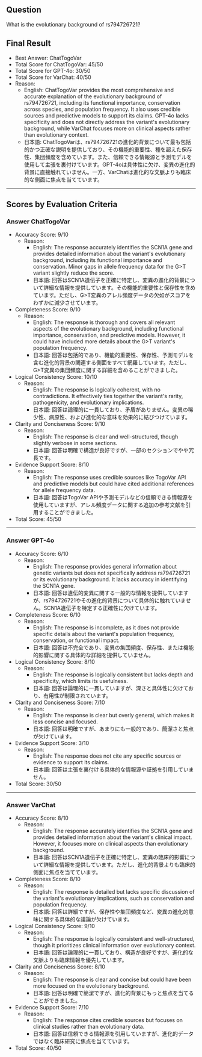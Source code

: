 ## Question

What is the evolutionary background of rs794726721?

## Final Result

- Best Answer: ChatTogoVar
- Total Score for ChatTogoVar: 45/50
- Total Score for GPT-4o: 30/50
- Total Score for VarChat: 40/50
- Reason:
  - English: ChatTogoVar provides the most comprehensive and accurate explanation of the evolutionary background of rs794726721, including its functional importance, conservation across species, and population frequency. It also uses credible sources and predictive models to support its claims. GPT-4o lacks specificity and does not directly address the variant's evolutionary background, while VarChat focuses more on clinical aspects rather than evolutionary context.
  - 日本語: ChatTogoVarは、rs794726721の進化的背景について最も包括的かつ正確な説明を提供しており、その機能的重要性、種を超えた保存性、集団頻度を含めています。また、信頼できる情報源と予測モデルを使用して主張を裏付けています。GPT-4oは具体性に欠け、変異の進化的背景に直接触れていません。一方、VarChatは進化的な文脈よりも臨床的な側面に焦点を当てています。

---

## Scores by Evaluation Criteria

### Answer ChatTogoVar
- Accuracy Score: 9/10
  - Reason: 
    - English: The response accurately identifies the SCN1A gene and provides detailed information about the variant's evolutionary background, including its functional importance and conservation. Minor gaps in allele frequency data for the G>T variant slightly reduce the score.
    - 日本語: 回答はSCN1A遺伝子を正確に特定し、変異の進化的背景について詳細な情報を提供しています。その機能的重要性と保存性を含めています。ただし、G>T変異のアレル頻度データの欠如がスコアをわずかに減少させています。
- Completeness Score: 9/10
  - Reason: 
    - English: The response is thorough and covers all relevant aspects of the evolutionary background, including functional importance, conservation, and predictive models. However, it could have included more details about the G>T variant's population frequency.
    - 日本語: 回答は包括的であり、機能的重要性、保存性、予測モデルを含む進化的背景の関連する側面をすべて網羅しています。ただし、G>T変異の集団頻度に関する詳細を含めることができました。
- Logical Consistency Score: 10/10
  - Reason: 
    - English: The response is logically coherent, with no contradictions. It effectively ties together the variant's rarity, pathogenicity, and evolutionary implications.
    - 日本語: 回答は論理的に一貫しており、矛盾がありません。変異の稀少性、病原性、および進化的な意味を効果的に結びつけています。
- Clarity and Conciseness Score: 9/10
  - Reason: 
    - English: The response is clear and well-structured, though slightly verbose in some sections.
    - 日本語: 回答は明確で構造が良好ですが、一部のセクションでやや冗長です。
- Evidence Support Score: 8/10
  - Reason: 
    - English: The response uses credible sources like TogoVar API and predictive models but could have cited additional references for allele frequency data.
    - 日本語: 回答はTogoVar APIや予測モデルなどの信頼できる情報源を使用していますが、アレル頻度データに関する追加の参考文献を引用することができました。
- Total Score: 45/50

---

### Answer GPT-4o
- Accuracy Score: 6/10
  - Reason: 
    - English: The response provides general information about genetic variants but does not specifically address rs794726721 or its evolutionary background. It lacks accuracy in identifying the SCN1A gene.
    - 日本語: 回答は遺伝的変異に関する一般的な情報を提供していますが、rs794726721やその進化的背景について具体的に触れていません。SCN1A遺伝子を特定する正確性に欠けています。
- Completeness Score: 6/10
  - Reason: 
    - English: The response is incomplete, as it does not provide specific details about the variant's population frequency, conservation, or functional impact.
    - 日本語: 回答は不完全であり、変異の集団頻度、保存性、または機能的影響に関する具体的な詳細を提供していません。
- Logical Consistency Score: 8/10
  - Reason: 
    - English: The response is logically consistent but lacks depth and specificity, which limits its usefulness.
    - 日本語: 回答は論理的に一貫していますが、深さと具体性に欠けており、有用性が制限されています。
- Clarity and Conciseness Score: 7/10
  - Reason: 
    - English: The response is clear but overly general, which makes it less concise and focused.
    - 日本語: 回答は明確ですが、あまりにも一般的であり、簡潔さと焦点が欠けています。
- Evidence Support Score: 3/10
  - Reason: 
    - English: The response does not cite any specific sources or evidence to support its claims.
    - 日本語: 回答は主張を裏付ける具体的な情報源や証拠を引用していません。
- Total Score: 30/50

---

### Answer VarChat
- Accuracy Score: 8/10
  - Reason: 
    - English: The response accurately identifies the SCN1A gene and provides detailed information about the variant's clinical impact. However, it focuses more on clinical aspects than evolutionary background.
    - 日本語: 回答はSCN1A遺伝子を正確に特定し、変異の臨床的影響について詳細な情報を提供しています。ただし、進化的背景よりも臨床的側面に焦点を当てています。
- Completeness Score: 8/10
  - Reason: 
    - English: The response is detailed but lacks specific discussion of the variant's evolutionary implications, such as conservation and population frequency.
    - 日本語: 回答は詳細ですが、保存性や集団頻度など、変異の進化的意味に関する具体的な議論が欠けています。
- Logical Consistency Score: 9/10
  - Reason: 
    - English: The response is logically consistent and well-structured, though it prioritizes clinical information over evolutionary context.
    - 日本語: 回答は論理的に一貫しており、構造が良好ですが、進化的な文脈よりも臨床情報を優先しています。
- Clarity and Conciseness Score: 8/10
  - Reason: 
    - English: The response is clear and concise but could have been more focused on the evolutionary background.
    - 日本語: 回答は明確で簡潔ですが、進化的背景にもっと焦点を当てることができました。
- Evidence Support Score: 7/10
  - Reason: 
    - English: The response cites credible sources but focuses on clinical studies rather than evolutionary data.
    - 日本語: 回答は信頼できる情報源を引用していますが、進化的データではなく臨床研究に焦点を当てています。
- Total Score: 40/50